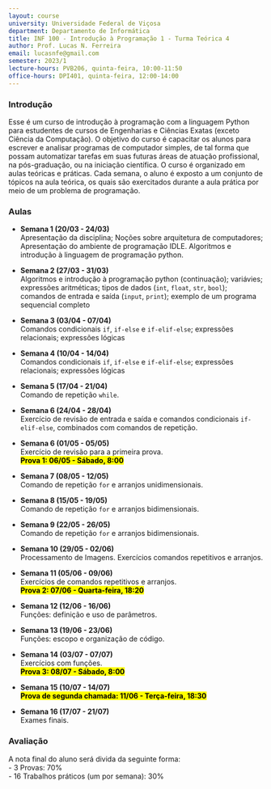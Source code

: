 ```yaml
---
layout: course
university: Universidade Federal de Viçosa
department: Departamento de Informática
title: INF 100 - Introdução à Programação 1 - Turma Teórica 4
author: Prof. Lucas N. Ferreira
email: lucasnfe@gmail.com
semester: 2023/1
lecture-hours: PVB206, quinta-feira, 10:00-11:50
office-hours: DPI401, quinta-feira, 12:00-14:00
---
```


### Introdução
Esse é um curso de introdução à programação com a linguagem Python para estudentes de cursos de Engenharias e Ciências Exatas (exceto Ciência da Computação).
O objetivo do curso é capacitar os alunos para escrever e analisar programas de computador simples, de tal forma que possam automatizar
tarefas em suas futuras áreas de atuação profissional, na pós-graduação, ou na iniciação científica. O curso é organizado em aulas teóricas 
e práticas. Cada semana, o aluno é exposto a um conjunto de tópicos na aula teórica, os quais são exercitados durante a aula prática por meio 
de um problema de programação.

### Aulas
- **Semana 1 (20/03 - 24/03)**<br>
Apresentação da disciplina; Noções sobre arquitetura de computadores; Apresentação do ambiente de programação IDLE. Algoritmos e introdução à linguagem de programação python.

- **Semana 2 (27/03 - 31/03)**<br>
Algoritmos e introdução à programação python (continuação); variávies; expressões aritméticas; tipos de dados (`int`, `float`, `str`, `bool`); comandos de entrada e saída (`input`, `print`); exemplo de um programa sequencial completo

- **Semana 3 (03/04 - 07/04)**<br>
Comandos condicionais `if`, `if-else` e `if-elif-else`; expressões relacionais; expressões lógicas

- **Semana 4 (10/04 - 14/04)**<br>
Comandos condicionais `if`, `if-else` e `if-elif-else`; expressões relacionais; expressões lógicas

- **Semana 5 (17/04 - 21/04)**<br>
Comando de repetição `while`.

- **Semana 6 (24/04 - 28/04)**<br>
Exercício de revisão de entrada e saída e comandos condicionais `if-elif-else`, combinados com comandos de repetição.

- **Semana 6 (01/05 - 05/05)</mark>**<br>
Exercício de revisão para a primeira prova. <br>
**<mark>Prova 1: 06/05 - Sábado, 8:00</mark>**

- **Semana 7 (08/05 - 12/05)**<br>
Comando de repetição `for` e arranjos unidimensionais.

- **Semana 8 (15/05 - 19/05)**<br>
Comando de repetição `for` e arranjos bidimensionais.

- **Semana 9 (22/05 - 26/05)**<br>
Comando de repetição `for` e arranjos bidimensionais.

- **Semana 10 (29/05 - 02/06)**<br>
Processamento de Imagens. Exercícios comandos repetitivos e arranjos.

- **Semana 11 (05/06 - 09/06)**<br>
Exercícios de comandos repetitivos e arranjos.<br>
**<mark>Prova 2: 07/06 - Quarta-feira, 18:20</mark>**

- **Semana 12 (12/06 - 16/06)**<br>
Funções: definição e uso de parâmetros.

- **Semana 13 (19/06 - 23/06)**<br>
Funções: escopo e organização de código.

- **Semana 14 (03/07 - 07/07)**<br>
Exercícios com funções.<br>
**<mark>Prova 3: 08/07 - Sábado, 8:00</mark>**

- **Semana 15 (10/07 - 14/07)**<br>
**<mark>Prova de segunda chamada: 11/06 - Terça-feira, 18:30</mark>**

- **Semana 16 (17/07 - 21/07)**<br>
Exames finais.

### Avaliação
A nota final do aluno será divida da seguinte forma:<br>
\- 3 Provas: 70%<br>
\- 16 Trabalhos práticos (um por semana): 30%